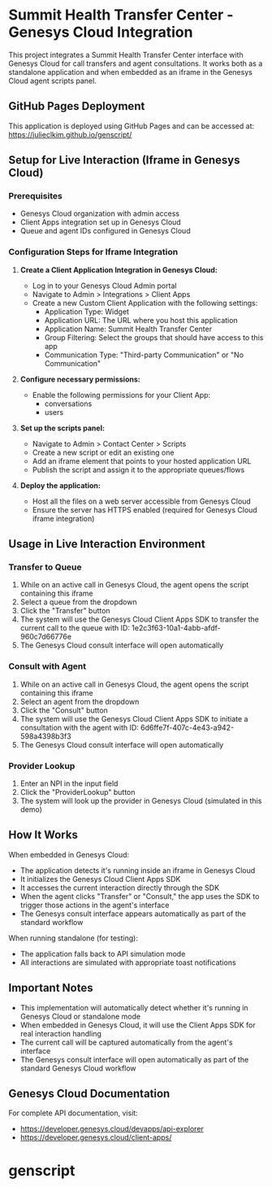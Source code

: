 # Summit Health Transfer Center - Genesys Cloud Integration

This project integrates a Summit Health Transfer Center interface with Genesys Cloud for call transfers and agent consultations. It works both as a standalone application and when embedded as an iframe in the Genesys Cloud agent scripts panel.

## GitHub Pages Deployment

This application is deployed using GitHub Pages and can be accessed at:
https://julieclkim.github.io/genscript/

## Setup for Live Interaction (Iframe in Genesys Cloud)

### Prerequisites
- Genesys Cloud organization with admin access
- Client Apps integration set up in Genesys Cloud
- Queue and agent IDs configured in Genesys Cloud

### Configuration Steps for Iframe Integration

1. **Create a Client Application Integration in Genesys Cloud:**
   - Log in to your Genesys Cloud Admin portal
   - Navigate to Admin > Integrations > Client Apps
   - Create a new Custom Client Application with the following settings:
     - Application Type: Widget
     - Application URL: The URL where you host this application
     - Application Name: Summit Health Transfer Center
     - Group Filtering: Select the groups that should have access to this app
     - Communication Type: "Third-party Communication" or "No Communication"

2. **Configure necessary permissions:**
   - Enable the following permissions for your Client App:
     - conversations
     - users

3. **Set up the scripts panel:**
   - Navigate to Admin > Contact Center > Scripts
   - Create a new script or edit an existing one
   - Add an iframe element that points to your hosted application URL
   - Publish the script and assign it to the appropriate queues/flows

4. **Deploy the application:**
   - Host all the files on a web server accessible from Genesys Cloud
   - Ensure the server has HTTPS enabled (required for Genesys Cloud iframe integration)

## Usage in Live Interaction Environment

### Transfer to Queue
1. While on an active call in Genesys Cloud, the agent opens the script containing this iframe
2. Select a queue from the dropdown
3. Click the "Transfer" button
4. The system will use the Genesys Cloud Client Apps SDK to transfer the current call to the queue with ID: 1e2c3f63-10a1-4abb-afdf-960c7d66776e
5. The Genesys Cloud consult interface will open automatically

### Consult with Agent
1. While on an active call in Genesys Cloud, the agent opens the script containing this iframe
2. Select an agent from the dropdown
3. Click the "Consult" button
4. The system will use the Genesys Cloud Client Apps SDK to initiate a consultation with the agent with ID: 6d6ffe7f-407c-4e43-a942-598a4398b3f3
5. The Genesys Cloud consult interface will open automatically

### Provider Lookup
1. Enter an NPI in the input field
2. Click the "ProviderLookup" button
3. The system will look up the provider in Genesys Cloud (simulated in this demo)

## How It Works

When embedded in Genesys Cloud:
- The application detects it's running inside an iframe in Genesys Cloud
- It initializes the Genesys Cloud Client Apps SDK
- It accesses the current interaction directly through the SDK
- When the agent clicks "Transfer" or "Consult," the app uses the SDK to trigger those actions in the agent's interface
- The Genesys consult interface appears automatically as part of the standard workflow

When running standalone (for testing):
- The application falls back to API simulation mode
- All interactions are simulated with appropriate toast notifications

## Important Notes

- This implementation will automatically detect whether it's running in Genesys Cloud or standalone mode
- When embedded in Genesys Cloud, it will use the Client Apps SDK for real interaction handling
- The current call will be captured automatically from the agent's interface
- The Genesys consult interface will open automatically as part of the standard Genesys Cloud workflow

## Genesys Cloud Documentation

For complete API documentation, visit:
- https://developer.genesys.cloud/devapps/api-explorer
- https://developer.genesys.cloud/client-apps/
# genscript
